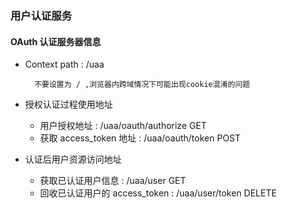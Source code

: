 ### 用户认证服务

#### OAuth 认证服务器信息

* Context path : /uaa
 
        不要设置为 / ,浏览器内跨域情况下可能出现cookie混淆的问题

* 授权认证过程使用地址
    * 用户授权地址 : /uaa/oauth/authorize GET
    * 获取 access_token 地址 : /uaa/oauth/token POST

* 认证后用户资源访问地址
    * 获取已认证用户信息 : /uaa/user  GET
    * 回收已认证用户的 access_token : /uaa/user/token DELETE          
